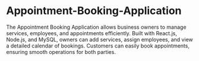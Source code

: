 # Appointment-Booking-Application
 The Appointment Booking Application allows business owners to manage services, employees, and appointments efficiently. Built with React.js, Node.js, and MySQL, owners can add services, assign employees, and view a detailed calendar of bookings. Customers can easily book appointments, ensuring smooth operations for both parties.
